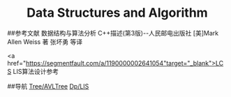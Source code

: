 <h1 align="center">Data Structures and Algorithm</h1>

##参考文献
  数据结构与算法分析 C++描述(第3版)--人民邮电出版社 [美]Mark Allen Weiss 著 张坏勇 等译

  <a href="https://segmentfault.com/a/1190000002641054"target="_blank">LCS LIS算法设计参考</a>

##导航
<a href="https://github.com/bwfullcolor/Notes/tree/master/Data_Structures_And_Algorithm/Tree/AvlTree">Tree/AVLTree</a>
<a href="https://github.com/bwfullcolor/Notes/tree/master/Data_Structures_And_Algorithm/Dp/LIS">Dp/LIS</a>
